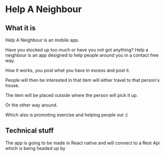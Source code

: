 # Help A Neighbour
## What it is

Help A Neighbour is an mobile app.

Have you stocked up too much or have you not got anything? Help a neighbour is an app designed to help people around you in a contact free way.

How it works, you post what you have in excess and post it.

People will then be interested in that item will either travel to that person's house.

The item will be placed outside where the person will pick it up.

Or the other way around.

Which also is promoting exercise and helping people out :)

## Technical stuff

The app is going to be made in React native and will connect to a Rest Api which is being headed up by 
